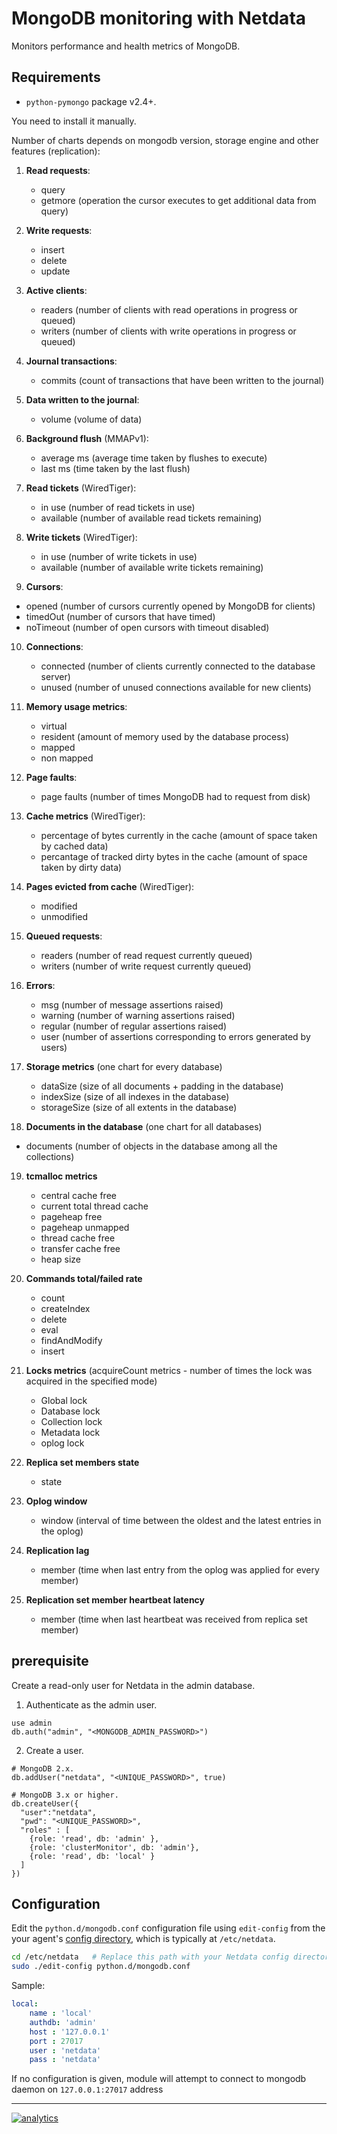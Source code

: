 # MongoDB monitoring with Netdata

Monitors performance and health metrics of MongoDB.

## Requirements

-   `python-pymongo` package v2.4+.

You need to install it manually.

Number of charts depends on mongodb version, storage engine and other features (replication):

1.  **Read requests**:

    -   query
    -   getmore (operation the cursor executes to get additional data from query)

2.  **Write requests**:

    -   insert
    -   delete
    -   update

3.  **Active clients**:

    -   readers (number of clients with read operations in progress or queued)
    -   writers (number of clients with write operations in progress or queued)

4.  **Journal transactions**:

    -   commits (count of transactions that have been written to the journal)

5.  **Data written to the journal**:

    -   volume (volume of data)

6.  **Background flush** (MMAPv1):

    -   average ms (average time taken by flushes to execute)
    -   last ms (time taken by the last flush)

7.  **Read tickets** (WiredTiger):

    -   in use (number of read tickets in use)
    -   available (number of available read tickets remaining)

8.  **Write tickets** (WiredTiger):

    -   in use (number of write tickets in use)
    -   available (number of available write tickets remaining)

9.  **Cursors**:

-   opened (number of cursors currently opened by MongoDB for clients)
-   timedOut (number of cursors that have timed)
-   noTimeout (number of open cursors with timeout disabled)

10. **Connections**:

    -   connected (number of clients currently connected to the database server)
    -   unused (number of unused connections available for new clients)

11. **Memory usage metrics**:

    -   virtual
    -   resident (amount of memory used by the database process)
    -   mapped
    -   non mapped

12. **Page faults**:

    -   page faults (number of times MongoDB had to request from disk)

13. **Cache metrics** (WiredTiger):

    -   percentage of bytes currently in the cache (amount of space taken by cached data)
    -   percantage of tracked dirty bytes in the cache (amount of space taken by dirty data)

14. **Pages evicted from cache** (WiredTiger):

    -   modified
    -   unmodified

15. **Queued requests**:

    -   readers (number of read request currently queued)
    -   writers (number of write request currently queued)

16. **Errors**:

    -   msg (number of message assertions raised)
    -   warning (number of warning assertions raised)
    -   regular (number of regular assertions raised)
    -   user (number of assertions corresponding to errors generated by users)

17. **Storage metrics** (one chart for every database)

    -   dataSize (size of all documents + padding in the database)
    -   indexSize (size of all indexes in the database)
    -   storageSize (size of all extents in the database)

18. **Documents in the database** (one chart for all databases)

-   documents (number of objects in the database among all the collections)

19. **tcmalloc metrics**

    -   central cache free
    -   current total thread cache
    -   pageheap free
    -   pageheap unmapped
    -   thread cache free
    -   transfer cache free
    -   heap size

20. **Commands total/failed rate**

    -   count
    -   createIndex
    -   delete
    -   eval
    -   findAndModify
    -   insert

21. **Locks metrics** (acquireCount metrics - number of times the lock was acquired in the specified mode)

    -   Global lock
    -   Database lock
    -   Collection lock
    -   Metadata lock
    -   oplog lock

22. **Replica set members state**

    -   state

23. **Oplog window**

    -   window (interval of time between the oldest and the latest entries in the oplog)

24. **Replication lag**

    -   member (time when last entry from the oplog was applied for every member)

25. **Replication set member heartbeat latency**

    -   member (time when last heartbeat was received from replica set member)

## prerequisite

Create a read-only user for Netdata in the admin database.

1.  Authenticate as the admin user.

```
use admin
db.auth("admin", "<MONGODB_ADMIN_PASSWORD>")
```

2.  Create a user.

```
# MongoDB 2.x.
db.addUser("netdata", "<UNIQUE_PASSWORD>", true)

# MongoDB 3.x or higher.
db.createUser({
  "user":"netdata",
  "pwd": "<UNIQUE_PASSWORD>",
  "roles" : [
    {role: 'read', db: 'admin' },
    {role: 'clusterMonitor', db: 'admin'},
    {role: 'read', db: 'local' }
  ]
})
```

## Configuration

Edit the `python.d/mongodb.conf` configuration file using `edit-config` from the your agent's [config
directory](../../../docs/step-by-step/step-04.md#find-your-netdataconf-file), which is typically at `/etc/netdata`.

```bash
cd /etc/netdata   # Replace this path with your Netdata config directory, if different
sudo ./edit-config python.d/mongodb.conf
```

Sample:

```yaml
local:
    name : 'local'
    authdb: 'admin'
    host : '127.0.0.1'
    port : 27017
    user : 'netdata'
    pass : 'netdata'
```

If no configuration is given, module will attempt to connect to mongodb daemon on `127.0.0.1:27017` address

---

[![analytics](https://www.google-analytics.com/collect?v=1&aip=1&t=pageview&_s=1&ds=github&dr=https%3A%2F%2Fgithub.com%2Fnetdata%2Fnetdata&dl=https%3A%2F%2Fmy-netdata.io%2Fgithub%2Fcollectors%2Fpython.d.plugin%2Fmongodb%2FREADME&_u=MAC~&cid=5792dfd7-8dc4-476b-af31-da2fdb9f93d2&tid=UA-64295674-3)](<>)
